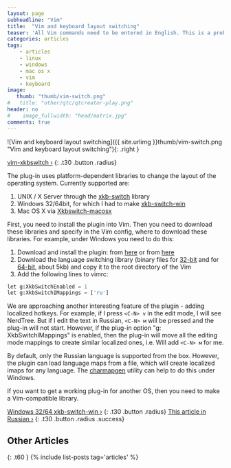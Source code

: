 ```yaml
---
layout: page
subheadline: "Vim"
title:  "Vim and keyboard layout switching"
teaser: 'All Vim commands need to be entered in English. This is a problem if the main text is entered in some other language because you often need to switch the layout. One of the solutions makes you get used to a new hotkey to switch layout. Also, there are many platform-dependent solutions with the call of various utilities. The goal of the vim-xkbswitch plug-in is to provide uniform behavior for many operating systems and languages.'
categories: articles
tags:
    - articles
    - linux
    - windows
    - mac os x
    - vim
    - keyboard
image:
   thumb: "thumb/vim-switch.png"
#   title: "other/qtc/qtcreator-play.png"
header: no
#    image_fullwidth: "head/matrix.jpg"
comments: true
---
```


![Vim and keyboard layout switching]({{ site.urlimg }}thumb/vim-switch.png "Vim and keyboard layout switching"){: .right }

[vim-xkbswitch ›](http://www.vim.org/scripts/script.php?script_id=4503)
{: .t30 .button .radius}

The plug-in uses platform-dependent libraries to change the layout of the operating system. Currently supported are:

1. UNIX / X Server through the [xkb-switch](https://github.com/ierton/xkb-switch) library
2. Windows 32/64bit, for which I had to make [xkb-switch-win](https://github.com/DeXP/xkb-switch-win)
3. Mac OS X via [Xkbswitch-macosx](https://github.com/myshov/xkbswitch-macosx)

First, you need to install the plugin into Vim. Then you need to download these libraries and specify in the Vim config, where to download these libraries. For example, under Windows you need to do this:

1. Download and install the plugin: from [here](http://www.vim.org/scripts/script.php?script_id=4503) or from [here](https://github.com/lyokha/vim-xkbswitch)
2. Download the language switching library (binary files for [32-bit](https://github.com/DeXP/xkb-switch-win/raw/master/bin/libxkbswitch32.dll) and for [64-bit](https://github.com/DeXP/xkb-switch-win/raw/master/bin/libxkbswitch64.dll), about 5kb) and copy it to the root directory of the Vim
3. Add the following lines to vimrc:

```python
let g:XkbSwitchEnabled = 1 
let g:XkbSwitchIMappings = ['ru']
```


We are approaching another interesting feature of the plugin - adding localized hotkeys. For example, if I press `<C-N> v` in the edit mode, I will see NerdTree. But if I edit the text in Russian, `<C-N> м` will be pressed and the plug-in will not start. However, if the plug-in option "g: XkbSwitchIMappings" is enabled, then the plug-in will move all the editing mode mappings to create similar localized ones, i.e. Will add `<C-N> м` for me.

By default, only the Russian language is supported from the box. However, the plugin can load language maps from a file, which will create localized imaps for any language. The [charmapgen](https://github.com/DeXP/xkb-switch-win/tree/master/charmap) utility can help to do this under Windows.

If you want to get a working plug-in for another OS, then you need to make a Vim-compatible library.


[Windows 32/64 xkb-switch-win ›](https://github.com/DeXP/xkb-switch-win) 
{: .t30 .button .radius}
[This article in Russian ›](https://habrahabr.ru/post/175709/) 
{: .t30 .button .radius .success}

## Other Articles
{: .t60 }
{% include list-posts tag='articles' %}
